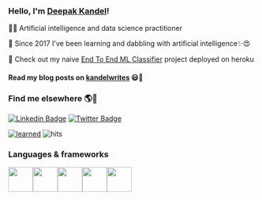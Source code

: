 ### Hello, I'm [Deepak Kandel](https://kandeldeepak46.wixsite.com/kandelwrites/about)!

👨‍💻 Artificial intelligence and data science practitioner

🌱 Since 2017 I've been learning and dabbling with artificial intelligence✨😍

:pushpin: Check out my naive [End To End ML Classifier](https://endtoendmldemo.herokuapp.com/) project deployed on heroku

#### Read my blog posts on [kandelwrites](https://kandeldeepak46.wixsite.com/kandelwrites) 😃🧾

### Find me elsewhere 🌎🤩

[![Linkedin Badge](https://img.shields.io/badge/-LinkedIn-blue?style=flat-square&logo=Linkedin&logoColor=white&link=https://www.linkedin.com/in/harshkumarkhatri/)](https://www.linkedin.com/in/kandeldeepak46//)  [![Twitter Badge](https://img.shields.io/badge/-Twitter-1ca0f1?style=flat-square&labelColor=1ca0f1&logo=twitter&logoColor=white&link=https://twitter.com/_diogorodrigues)](https://twitter.com/kandeldeepak46)

[![learned](https://img.shields.io/github/last-commit/deepak-kandel/keep_learning?label=learned&style=flat-square)](https://github.com/kandeldeepak46/keep_learning)
![hits](https://visitor-badge.laobi.icu/badge?page_id=kandeldeepak46)
### Languages & frameworks
<img height="50" src="https://www.python.org/static/img/python-logo.png"><img height="50" src="https://numpy.org/doc/stable/_static/numpylogo.svg"><img height = "50" src = "https://pandas.pydata.org/static/img/pandas_white.svg"><img height="50" src="https://www.gstatic.com/devrel-devsite/prod/v2da93aa60669b71438f99bb5fb68249484fcf793f7af3b913066e15e86e01923/tensorflow/images/lockup.svg"><img height="50" src="https://keras.io/img/logo.png">






